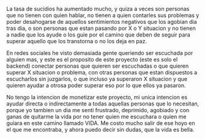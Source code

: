 La tasa de sucidios ha aumentado mucho, y quiza a veces son personas que no tienen con quien hablar, 
no tienen a quien contarles sus problemas y poder desahogarse de aquellos sentimientos negativos
que los agobian dia tras dia, o son personas que estan pasando por X o Y situacion y no tienen a 
nadie que los ayude o los guie por el camino que deben de seguir para superar aquello que los 
transtorna o no los deja en paz.

En redes sociales he visto demasiada gente queriendo ser escuchada por alguien mas, y este es el proposito de 
este proyecto (este es solo el backend) conectar personas que quieren ser escuchadas o que quieren superar X 
situacion o problema, con otras personas que estan dispuestos a escucharlos sin juzgarlos, o que incluso 
ya superaron X situacion y que quieren ayudar a otrosa poder superar eso por lo que ellos ya pasaron.

No tengo la intencion de monetizar este proyecto, mi unica intencion es ayudar directa o 
indirectamente a todas aquellas personas que lo necesitan, porque yo tambien un dia
me senti frustrado, deprimido, agobiado y con ganas de quitarme la vida por no tener quien
me escuchara o quien me guiara en este camino llamado VIDA. Me costo mucho salir de ese
hoyo en el que me encontraba, y ahora puedo decir sin dudas, que la vida es bella.
